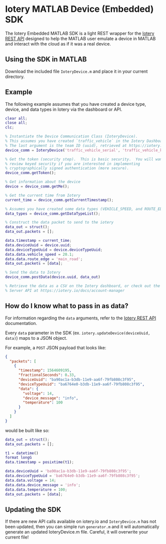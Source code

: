 # Iotery MATLAB Device (Embedded) SDK

The Iotery Embedded MATLAB SDK is a light REST wrapper for the [Iotery REST API](https://iotery.io/docs/embedded) designed to help
the MATLAB user emulate a device in MATLAB and interact with the cloud as if it was a real device.

## Using the SDK in MATLAB

Download the included file `IoteryDevice.m` and place it in your current directory.

## Example

The following example assumes that you have created a device type, device, and data types in Iotery via the dashboard or API.

```matlab
clear all;
close all;
clc;

% Instantiate the Device Communication Class (IoteryDevice).
% This assumes you have created `traffic_vehicle` in the Iotery Dashboard.
% The last argument is the team ID (uuid), retrieved at https://iotery.io/system
device_comm = IoteryDevice('traffic_vehicle_serial', 'traffic_vehicle_key', 'traffic_vehicle_secret', '1ad3ad24-b2e9-21e9-80f6-d283610663ed');

% Get the token (security step).  This is basic security.  You will want to
% review keyed security if you are interested in implementing
% cryptographically signed authentication (more secure).
device_comm.getToken();

% Get information about the device
device = device_comm.getMe();

% Get the current time from Iotery
current_time = device_comm.getCurrentTimestamp();

% Assumes you have created some data types (VEHICLE_SPEED, and ROUTE_EDGE) in the iotery dashboard
data_types = device_comm.getDataTypeList();

% Construct the data packet to send to the iotery
data_out = struct();
data_out.packets = [];

data.timestamp = current_time;
data.deviceUuid = device.uuid;
data.deviceTypeUuid = device.deviceTypeUuid;
data.data.vehicle_speed = 20.1;
data.data.route_edge = 'main_road';
data_out.packets = [data];

% Send the data to Iotery
device_comm.postData(device.uuid, data_out)

% Retrieve the data as a CSV on the Iotery dashboard, or check out the
% Server API at https://iotery.io/docs/account-manager

```

## How do I know what to pass in as data?

For information regarding the `data` arguments, refer to the [Iotery REST API](https://iotery.io/docs/embedded) documentation.

Every `data` parameter in the SDK (ex. `iotery.updateDevice(deviceUuid, data)`) maps to a JSON object.

For example, a `POST` JSON payload that looks like:

```json
{
  "packets": [
    {
      "timestamp": 1564609195,
      "fractionalSeconds": 0.33,
      "deviceUuid": "ba90ac1a-b3db-11e9-aa6f-79fb808c3f95",
      "deviceTypeUuid": "ba6764e0-b3db-11e9-aa6f-79fb808c3f95",
      "data": {
        "voltage": 14,
        "device_message": "info",
        "temperature": 100
      }
    }
  ]
}
```

would be built like so:

```matlab
data_out = struct();
data_out.packets = [];

t1 = datetime()
format longG
data.timestamp = posixtime(t1);

data.deviceUuid = 'ba90ac1a-b3db-11e9-aa6f-79fb808c3f95';
data.deviceTypeUuid = 'ba6764e0-b3db-11e9-aa6f-79fb808c3f95';
data.data.voltage = 14;
data.data.device_message = 'info';
data.data.temperature = 100;
data_out.packets = [data];
```

## Updating the SDK

If there are new API calls available on iotery.io and `IoteryDevice.m` has not been updated, then you can simple run `generator.m` and it will automatically generate an updated IoteryDevice.m file. Careful, it will overwrite your current file!
